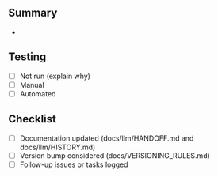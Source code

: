 ## Summary
- 

## Testing
- [ ] Not run (explain why)
- [ ] Manual
- [ ] Automated

## Checklist
- [ ] Documentation updated (docs/llm/HANDOFF.md and docs/llm/HISTORY.md)
- [ ] Version bump considered (docs/VERSIONING_RULES.md)
- [ ] Follow-up issues or tasks logged
